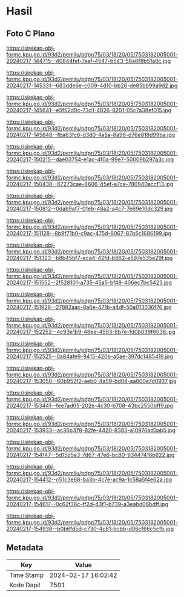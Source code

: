 # Hasil

## Foto C Plano

https://sirekap-obj-formc.kpu.go.id/93d2/pemilu/pdpr/75/03/18/20/05/7503182005001-20240217-144715--40844fef-7aaf-4547-b543-58a6f8b51a0c.jpg

https://sirekap-obj-formc.kpu.go.id/93d2/pemilu/pdpr/75/03/18/20/05/7503182005001-20240217-145331--683dde6e-c009-4d10-bb26-de85bb99a9d2.jpg

https://sirekap-obj-formc.kpu.go.id/93d2/pemilu/pdpr/75/03/18/20/05/7503182005001-20240217-145641--e5f52d0c-73d1-4826-8201-05c7a38ef015.jpg

https://sirekap-obj-formc.kpu.go.id/93d2/pemilu/pdpr/75/03/18/20/05/7503182005001-20240217-145848--fba63fc6-d3d0-4a5a-8a96-d76e818d99ba.jpg

https://sirekap-obj-formc.kpu.go.id/93d2/pemilu/pdpr/75/03/18/20/05/7503182005001-20240217-150215--dae03754-e1ac-4f0a-99e7-50009b297a3c.jpg

https://sirekap-obj-formc.kpu.go.id/93d2/pemilu/pdpr/75/03/18/20/05/7503182005001-20240217-150438--67273cae-8606-45ef-a7ce-780940accf13.jpg

https://sirekap-obj-formc.kpu.go.id/93d2/pemilu/pdpr/75/03/18/20/05/7503182005001-20240217-150812--0dab9af7-01eb-48a2-a4c7-7e69e10dc329.jpg

https://sirekap-obj-formc.kpu.go.id/93d2/pemilu/pdpr/75/03/18/20/05/7503182005001-20240217-151128--8b9f71b0-c9ac-475d-8067-87b5c1686199.jpg

https://sirekap-obj-formc.kpu.go.id/93d2/pemilu/pdpr/75/03/18/20/05/7503182005001-20240217-151323--b8b45bf7-eca4-42fd-b662-e597e535e29f.jpg

https://sirekap-obj-formc.kpu.go.id/93d2/pemilu/pdpr/75/03/18/20/05/7503182005001-20240217-151552--2f528101-a735-45a5-bf48-406ec7bc5423.jpg

https://sirekap-obj-formc.kpu.go.id/93d2/pemilu/pdpr/75/03/18/20/05/7503182005001-20240217-151926--27882aac-8a6e-471b-a4df-50a013036f76.jpg

https://sirekap-obj-formc.kpu.go.id/93d2/pemilu/pdpr/75/03/18/20/05/7503182005001-20240217-152252--4c93e1b9-48ee-4593-8b7e-fd0b039f6038.jpg

https://sirekap-obj-formc.kpu.go.id/93d2/pemilu/pdpr/75/03/18/20/05/7503182005001-20240217-152525--0a84afe9-9415-420b-a5ae-397dc1485419.jpg

https://sirekap-obj-formc.kpu.go.id/93d2/pemilu/pdpr/75/03/18/20/05/7503182005001-20240217-153050--60b952f2-aeb0-4a59-bd0d-aa800e7d0937.jpg

https://sirekap-obj-formc.kpu.go.id/93d2/pemilu/pdpr/75/03/18/20/05/7503182005001-20240217-153441--fee7ad05-202e-4c30-b708-43bc2550bff9.jpg

https://sirekap-obj-formc.kpu.go.id/93d2/pemilu/pdpr/75/03/18/20/05/7503182005001-20240217-153933--ac36b378-82fe-4420-8383-a10976ad3ab5.jpg

https://sirekap-obj-formc.kpu.go.id/93d2/pemilu/pdpr/75/03/18/20/05/7503182005001-20240217-154147--5d15d5a3-7d67-47e6-bc80-93447416b622.jpg

https://sirekap-obj-formc.kpu.go.id/93d2/pemilu/pdpr/75/03/18/20/05/7503182005001-20240217-154412--c51c3e68-ba3b-4c7e-ac9a-1c58a5f4e62a.jpg

https://sirekap-obj-formc.kpu.go.id/93d2/pemilu/pdpr/75/03/18/20/05/7503182005001-20240217-154617--0c62f36c-ff2d-43f1-b739-a3eabd06bdff.jpg

https://sirekap-obj-formc.kpu.go.id/93d2/pemilu/pdpr/75/03/18/20/05/7503182005001-20240217-154938--b0b6fd5d-c730-4c81-bcbb-d06cf66c5cfb.jpg


## Metadata

| Key        | Value               |
| ---------- | ------------------- |
| Time Stamp | 2024-02-17 16:02:42 |
| Kode Dapil | 7501                |



